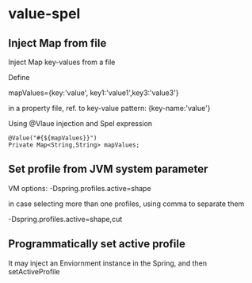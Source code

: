 # value-spel


## Inject Map from file
Inject Map key-values from a file

Define 

mapValues={key:'value', key1:'value1',key3:'value3'} 

in a property file, ref. to key-value pattern: {key-name:'value'}

Using @Vlaue injection and Spel expression

````
@Value("#{${mapValues}}")
Private Map<String,String> mapValues; 
````

## Set profile from JVM system parameter

VM options: -Dspring.profiles.active=shape

in case selecting more than one profiles, using comma to separate them

-Dspring.profiles.active=shape,cut

## Programmatically set active profile

It may inject an Enviornment instance in the Spring, and then setActiveProfile 


